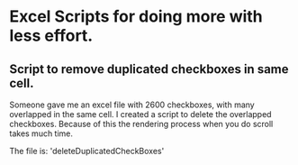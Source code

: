 # Excel Scripts for doing more with less effort.

## Script to remove duplicated checkboxes in same cell.

Someone gave me an excel file with 2600 checkboxes, with many overlapped in the same cell. I created a script to delete the overlapped checkboxes. Because of this the rendering process when you do scroll takes much time.

The file is: 'deleteDuplicatedCheckBoxes'

